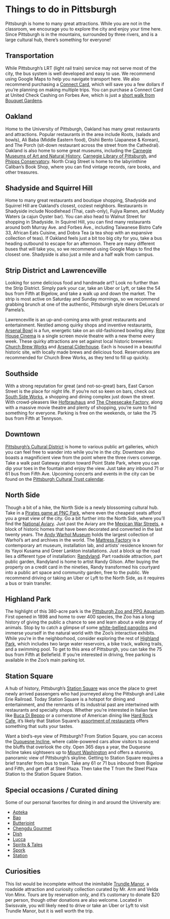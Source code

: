 # Things to do in Pittsburgh 

Pittsburgh is home to many great attractions. While you are not in the classroom, we encourage you to explore the city and enjoy your time here. Since Pittsburgh is in the mountains, surrounded by three rivers, and is a large cultural hub, there’s something for everyone!

## Transportation 

While Pittsburgh’s LRT (light rail train) service may not serve most of the city, the bus system is well developed and easy to use. We recommend using Google Maps to help you navigate transport here. We also recommend purchasing a [Connect Card](http://www.connectcard.org/connectcard-locations.aspx), which will save you a few dollars if you’re planning on making multiple trips. You can purchase a Connect Card at United Check Cashing on Forbes Ave, which is just a [short walk from Bouquet Gardens](https://goo.gl/maps/S5o9wgsTmD92).

## Oakland 

Home to the University of Pittsburgh, Oakland has many great restaurants and attractions. Popular restaurants in the area include Roots, (salads and bowls), Ali Baba (Middle Eastern food), Oishii Bento (Japanese & Korean), and The Porch (sit-down restaurant across the street from the Cathedral). Oakland is also home to some great museums, including the [Carnegie Museums of Art and Natural History](http://www.carnegiemuseums.org/), [Carnegie Library of Pittsburgh](http://www.carnegielibrary.org/), and [Phipps Conservatory](https://www.phipps.conservatory.org/). North Craig Street is home to the labyrinthine Caliban’s Book Shop, where you can find vintage records, rare books, and other treasures.

## Shadyside and Squirrel Hill 

Home to many great restaurants and boutique shopping, Shadyside and Squirrel Hill are Oakland’s closest, coziest neighbors. Restaurants in Shadyside include Noodlehead (Thai, cash-only), Fujiya Ramen, and Muddy Waters (a cajun Oyster bar). You can also head to Walnut Street for shopping in Shadyside. In Squirrel Hill, you can find many restaurants around both Murray Ave. and Forbes Ave., including Taiwanese Bistro Cafe 33, African Eats Cuisine, and Dobra Tea (a tea shop with an expansive collection of teas). If Oakland feels just a bit too big city for you, take a bus heading outbound to escape for an afternoon. There are many different buses that will take you, so we recommend using Google Maps to find the closest one. Shadyside is also just a mile and a half walk from campus.

## Strip District and Lawrenceville

Looking for some delicious food and handmade art? Look no further than the Strip District. Simply park your car, take an Uber or Lyft, or take the 54 bus from Fifth at Bigelow, and take a walk up and down the market. The strip is most active on Saturday and Sunday mornings, so we recommend grabbing brunch at one of the authentic, Pittsburgh style diners DeLuca’s or Pamela’s. 

Lawrenceville is an up-and-coming area with great restaurants and entertainment. Nestled among quirky shops and inventive restaurants, [Arsenal Bowl](https://www.arsenalbowl.com/) is a fun, energetic take on an old-fashioned bowling alley. [Row House Cinema](http://rowhousecinema.com/) is a single screen movie theatre with a new theme every week. These quirky attractions are set against local historic breweries: [Church Brew Works](http://www.churchbrew.com) and [Arsenal Ciderhouse](http://www.arsenalciderhouse.com/). Each is housed in a beautiful historic site, with locally made brews and delicious food. Reservations are recommended for Church Brew Works, as they tend to fill up quickly.

## Southside 

With a strong reputation for great (and not-so-great) bars, East Carson Street is the place for night life. If you’re not so keen on bars, check out [South Side Works](https://www.southsideworks.com/), a shopping and dining complex just down the street. With crowd-pleasers like [Hofbrauhaus](http://www.hofbrauhauspittsburgh.com/) and [The Cheesecake Factory](http://locations.thecheesecakefactory.com/pa/pittsburgh-75.html), along with a massive movie theatre and plenty of shopping, you’re sure to find something for everyone. Parking is free on the weekends, or take the 75 bus from Fifth at Tennyson.

## Downtown

[Pittsburgh’s Cultural District](https://culturaldistrict.org/) is home to various public art galleries, which you can feel free to wander into while you’re in the city. Downtown also boasts a magnificient view from the point where the three rivers converge. Take a walk past Gateway station toward Point State Park, where you can dip your toes in the fountain and enjoy the view. Just take any inbound 71 or 61 bus from Fifth Ave. Upcoming concerts and events in the city can be found on the [Pittsburgh Cultural Trust calendar](https://trustarts.org/calendar?utf8=%E2%9C%93&utf8=%E2%9C%93&genre=All+Genres&organization_id=1&start_date=2022%2F07%2F08&end_date=2022%2F07%2F23&filter%5Bmin%5D=2022-06-28T17%3A53%3A34-05%3A00&filter%5Bmax%5D=2023-12-28+18%3A53%3A34+-0500&filter%5Bcurrent_page%5D=date). 

## North Side

Though a bit of a hike, the North Side is a newly blossoming cultural hub. Take in a [Pirates game at PNC Park](https://www.mlb.com/pirates), where even the cheapest seats afford you a great view of the city. Go a bit further into the North Side, where you’ll find the [National Aviary](https://www.aviary.org/). Just past the Aviary are the [Mexican War Streets](http://www.mexicanwarstreets.org/), a block of historic homes that have been decorated and converted in the last twenty years. The [Andy Warhol Museum](https://www.warhol.org/) holds the largest collection of Warhol’s art and archives in the world. The [Mattress Factory](http://www.mattress.org) is a contemporary art museum, installation lab, and artists’ residence known for its Yayoi Kusama and Greer Lankton installations. Just a block up the road lies a different type of installation: [Randyland](https://www.facebook.com/randylandpgh/). Part roadside attraction, part public garden, Randyland is home to artist Randy Gilson. After buying the property on a credit card in the nineties, Randy transformed his courtyard into a public art space and community garden, free to the public. We recommend driving or taking an Uber or Lyft to the North Side, as it requires a bus or train transfer.

## Highland Park

The highlight of this 380-acre park is the [Pittsburgh Zoo and PPG Aquarium](http://pittsburghzoo.org/). First opened in 1898 and home to over 400 species, the Zoo has a long history of giving the public a chance to see and learn about a wide array of animals. Stop by to catch a glimpse of some [white-bellied pangolins](http://www.wpxi.com/news/top-stories/new-white-bellied-pangolins-now-at-pittsburgh-zoo-ppg-aquarium/524477271) and immerse yourself in the natural world with the Zoo’s interactive exhibits. While you’re in the neighborhood, consider exploring the rest of [Highland Park](https://www.pittsburghparks.org/highland-park), which includes 
two large water reservoirs, a bike track, walking trails, and a swimming pool. To get to this area of Pittsburgh, you can take the 75 bus from Fifth at Bellefield. If you’re interested in driving, free parking is available in the Zoo’s main parking lot.

## Station Square

A hub of history, Pittsburgh’s [Station Square](http://www.stationsquare.com/) was once the place to greet newly arrived passengers who had journeyed along the Pittsburgh and Lake Erie Railroad. Today Station Square is a hotspot for dining and entertainment, and the remnants of its industrial past are intertwined with restaurants and specialty shops. Whether you’re interested in Italian fare like [Buca Di Beppo](http://www.bucadibeppo.com/restaurants/pa/pittsburgh-station-square/) or a cornerstone of American dining like [Hard Rock Cafe](http://www.hardrock.com/cafes/pittsburgh/), it’s likely that Station Square’s [assortment of restaurants](https://www.stationsquare.com/Dining/) offers something that suits your tastes. 

Want a bird’s-eye view of Pittsburgh? From Station Square, you can access the [Duquesne Incline](http://duquesneincline.org/), where cable-powered cars allow visitors to ascend the bluffs that overlook the city. Open 365 days a year, the Duquesne Incline takes sightseers up to [Mount Washington](https://www.visitpittsburgh.com/about-pittsburgh/neighborhoods/mt-washington/) and offers a stunning, panoramic view of Pittsburgh’s skyline. Getting to Station Square requires a brief transfer from bus to train. Take any 61 or 71 bus inbound from Bigelow and Fifth, and get off at Steel Plaza. Then take the T from the Steel Plaza Station to the Station Square Station.

## Special occasions / Curated dining

Some of our personal favorites for dining in and around the University are:

* [Apteka](https://aptekapgh.com/)
* [Bao](http://nightmarketgourmet.com/)
* [Butterjoint](https://butterjoint.com/)
* [Chengdu Gourmet](https://www.chengdupa15217.com/)
* [Dish](https://dishosteria.com/)
* [Lucca](https://luccaristorante.com/)
* [Spirits & Tales](https://www.spiritsandtales.com/)
* [Spork](https://sporkpittsburgh.com/)
* [Station](https://www.station4744.com/)

## Curiosities

This list would be incomplete without the inimitable [Trundle Manor](http://www.trundlemanor.com/), a roadside attraction and curiosity collection curated by Mr. Arm and Velda Von Minx. Tours are by reservation only, and it’s customary to donate $20 per person, though other donations are also welcome. Located in Swissvale, you will likely need to drive or take an Uber or Lyft to visit Trundle Manor, but it is well worth the trip.
